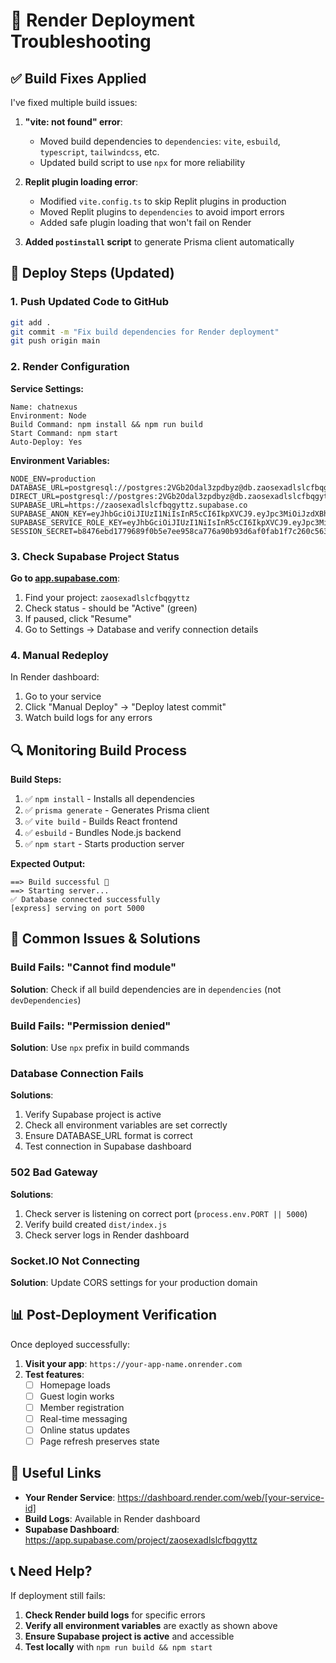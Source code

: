 # 🔧 Render Deployment Troubleshooting

## ✅ Build Fixes Applied

I've fixed multiple build issues:

1. **"vite: not found" error**:
   - Moved build dependencies to `dependencies`: `vite`, `esbuild`, `typescript`, `tailwindcss`, etc.
   - Updated build script to use `npx` for more reliability

2. **Replit plugin loading error**:
   - Modified `vite.config.ts` to skip Replit plugins in production
   - Moved Replit plugins to `dependencies` to avoid import errors
   - Added safe plugin loading that won't fail on Render

3. **Added `postinstall` script** to generate Prisma client automatically

## 🚀 Deploy Steps (Updated)

### 1. Push Updated Code to GitHub
```bash
git add .
git commit -m "Fix build dependencies for Render deployment"
git push origin main
```

### 2. Render Configuration

**Service Settings:**
```
Name: chatnexus
Environment: Node
Build Command: npm install && npm run build
Start Command: npm start
Auto-Deploy: Yes
```

**Environment Variables:**
```
NODE_ENV=production
DATABASE_URL=postgresql://postgres:2VGb2Odal3zpdbyz@db.zaosexadlslcfbqgyttz.supabase.co:5432/postgres
DIRECT_URL=postgresql://postgres:2VGb2Odal3zpdbyz@db.zaosexadlslcfbqgyttz.supabase.co:5432/postgres
SUPABASE_URL=https://zaosexadlslcfbqgyttz.supabase.co
SUPABASE_ANON_KEY=eyJhbGciOiJIUzI1NiIsInR5cCI6IkpXVCJ9.eyJpc3MiOiJzdXBhYmFzZSIsInJlZiI6Inphb3NleGFkbHNsY2ZicWd5dHR6Iiwicm9sZSI6ImFub24iLCJpYXQiOjE3NTg1NjMxNjYsImV4cCI6MjA3NDEzOTE2Nn0.eRd2TImLSFkhaCV_P3nfyK2jZqiTTYirPfBgCJcL2W4
SUPABASE_SERVICE_ROLE_KEY=eyJhbGciOiJIUzI1NiIsInR5cCI6IkpXVCJ9.eyJpc3MiOiJzdXBhYmFzZSIsInJlZiI6Inphb3NleGFkbHNsY2ZicWd5dHR6Iiwicm9sZSI6InNlcnZpY2Vfcm9sZSIsImlhdCI6MTc1ODU2MzE2NiwiZXhwIjoyMDc0MTM5MTY2fQ.Up5Hoo5fs0g5xM_aG7gA6sR8Tfc9B6_0d6_Clqain_E
SESSION_SECRET=b8476ebd1779689f0b5e7ee958ca776a90b93d6af0fab1f7c260c56319d56103
```

### 3. Check Supabase Project Status

**Go to [app.supabase.com](https://app.supabase.com)**:
1. Find your project: `zaosexadlslcfbqgyttz`
2. Check status - should be "Active" (green)
3. If paused, click "Resume"
4. Go to Settings → Database and verify connection details

### 4. Manual Redeploy

In Render dashboard:
1. Go to your service
2. Click "Manual Deploy" → "Deploy latest commit"
3. Watch build logs for any errors

## 🔍 Monitoring Build Process

**Build Steps:**
1. ✅ `npm install` - Installs all dependencies
2. ✅ `prisma generate` - Generates Prisma client
3. ✅ `vite build` - Builds React frontend
4. ✅ `esbuild` - Bundles Node.js backend
5. ✅ `npm start` - Starts production server

**Expected Output:**
```
==> Build successful 🎉
==> Starting server...
✅ Database connected successfully
[express] serving on port 5000
```

## 🚨 Common Issues & Solutions

### Build Fails: "Cannot find module"
**Solution**: Check if all build dependencies are in `dependencies` (not `devDependencies`)

### Build Fails: "Permission denied"
**Solution**: Use `npx` prefix in build commands

### Database Connection Fails
**Solutions**:
1. Verify Supabase project is active
2. Check all environment variables are set correctly
3. Ensure DATABASE_URL format is correct
4. Test connection in Supabase dashboard

### 502 Bad Gateway
**Solutions**:
1. Check server is listening on correct port (`process.env.PORT || 5000`)
2. Verify build created `dist/index.js`
3. Check server logs in Render dashboard

### Socket.IO Not Connecting
**Solution**: Update CORS settings for your production domain

## 📊 Post-Deployment Verification

Once deployed successfully:

1. **Visit your app**: `https://your-app-name.onrender.com`
2. **Test features**:
   - [ ] Homepage loads
   - [ ] Guest login works
   - [ ] Member registration
   - [ ] Real-time messaging
   - [ ] Online status updates
   - [ ] Page refresh preserves state

## 🔗 Useful Links

- **Your Render Service**: https://dashboard.render.com/web/[your-service-id]
- **Build Logs**: Available in Render dashboard
- **Supabase Dashboard**: https://app.supabase.com/project/zaosexadlslcfbqgyttz

## 📞 Need Help?

If deployment still fails:
1. **Check Render build logs** for specific errors
2. **Verify all environment variables** are exactly as shown above
3. **Ensure Supabase project is active** and accessible
4. **Test locally** with `npm run build && npm start`